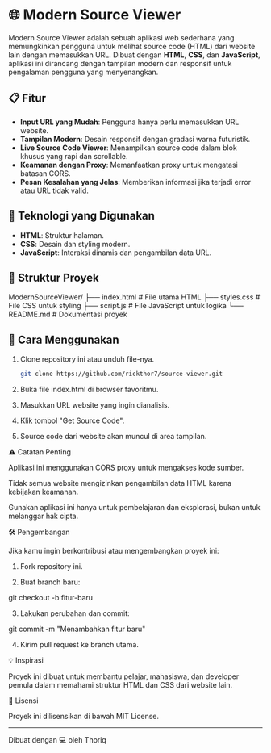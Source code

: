# 🌐 Modern Source Viewer  

Modern Source Viewer adalah sebuah aplikasi web sederhana yang memungkinkan pengguna untuk melihat source code (HTML) dari website lain dengan memasukkan URL. Dibuat dengan **HTML**, **CSS**, dan **JavaScript**, aplikasi ini dirancang dengan tampilan modern dan responsif untuk pengalaman pengguna yang menyenangkan.  

## 📋 Fitur  
- **Input URL yang Mudah**: Pengguna hanya perlu memasukkan URL website.  
- **Tampilan Modern**: Desain responsif dengan gradasi warna futuristik.  
- **Live Source Code Viewer**: Menampilkan source code dalam blok khusus yang rapi dan scrollable.  
- **Keamanan dengan Proxy**: Memanfaatkan proxy untuk mengatasi batasan CORS.  
- **Pesan Kesalahan yang Jelas**: Memberikan informasi jika terjadi error atau URL tidak valid.  

## 🎨 Teknologi yang Digunakan  
- **HTML**: Struktur halaman.  
- **CSS**: Desain dan styling modern.  
- **JavaScript**: Interaksi dinamis dan pengambilan data URL.  

## 📂 Struktur Proyek

ModernSourceViewer/ ├── index.html   # File utama HTML ├── styles.css   # File CSS untuk styling ├── script.js    # File JavaScript untuk logika └── README.md    # Dokumentasi proyek

## 🚀 Cara Menggunakan  
1. Clone repository ini atau unduh file-nya.  
   ```bash
   git clone https://github.com/rickthor7/source-viewer.git

2. Buka file index.html di browser favoritmu.


3. Masukkan URL website yang ingin dianalisis.


4. Klik tombol "Get Source Code".


5. Source code dari website akan muncul di area tampilan.



⚠️ Catatan Penting

Aplikasi ini menggunakan CORS proxy untuk mengakses kode sumber.

Tidak semua website mengizinkan pengambilan data HTML karena kebijakan keamanan.

Gunakan aplikasi ini hanya untuk pembelajaran dan eksplorasi, bukan untuk melanggar hak cipta.


🛠️ Pengembangan

Jika kamu ingin berkontribusi atau mengembangkan proyek ini:

1. Fork repository ini.


2. Buat branch baru:

git checkout -b fitur-baru


3. Lakukan perubahan dan commit:

git commit -m "Menambahkan fitur baru"


4. Kirim pull request ke branch utama.



💡 Inspirasi

Proyek ini dibuat untuk membantu pelajar, mahasiswa, dan developer pemula dalam memahami struktur HTML dan CSS dari website lain.

📝 Lisensi

Proyek ini dilisensikan di bawah MIT License.


---

Dibuat dengan 💻 oleh Thoriq
